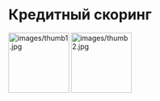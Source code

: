 # Кредитный скоринг

<!DOCTYPE html>
<html>
 <head>
  <meta charset="utf-8">
  <title>Фотографии</title>
 </head>
 <body>
  <p>
    <img src="[class.png](https://github.com/DenisenkoDS/scoring/blob/main/class.png)" alt="images/thumb1.jpg" width="120" height="120">
    <img src="[roc_auc.png](https://github.com/DenisenkoDS/scoring/blob/main/roc_auc.png)" alt="images/thumb2.jpg" width="120" height="120">
  </p>
 </body>
</html>
